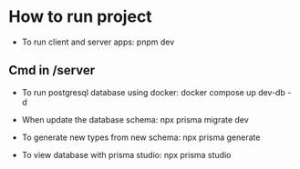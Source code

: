 # How to run project

- To run client and server apps:
  pnpm dev

## Cmd in /server

- To run postgresql database using docker:
  docker compose up dev-db -d

- When update the database schema:
  npx prisma migrate dev

- To generate new types from new schema:
  npx prisma generate

- To view database with prisma studio:
  npx prisma studio
